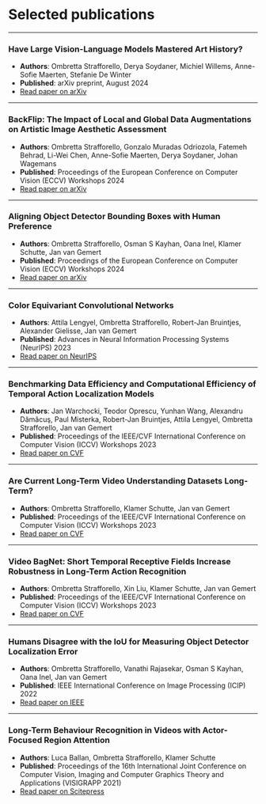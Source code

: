 # Selected publications

---

### Have Large Vision-Language Models Mastered Art History?
- **Authors**: Ombretta Strafforello, Derya Soydaner, Michiel Willems, Anne-Sofie Maerten, Stefanie De Winter
- **Published**: arXiv preprint, August 2024
- [Read paper on arXiv](https://arxiv.org/abs/2409.03521)

---

### BackFlip: The Impact of Local and Global Data Augmentations on Artistic Image Aesthetic Assessment
- **Authors**: Ombretta Strafforello, Gonzalo Muradas Odriozola, Fatemeh Behrad, Li-Wei Chen, Anne-Sofie Maerten, Derya Soydaner, Johan Wagemans
- **Published**: Proceedings of the European Conference on Computer Vision (ECCV) Workshops 2024
- [Read paper on arXiv](https://arxiv.org/abs/2408.14173)

---

### Aligning Object Detector Bounding Boxes with Human Preference
- **Authors**: Ombretta Strafforello, Osman S Kayhan, Oana Inel, Klamer Schutte, Jan van Gemert
- **Published**: Proceedings of the European Conference on Computer Vision (ECCV) Workshops 2024
- [Read paper on arXiv](https://arxiv.org/abs/2408.10844)

---

### Color Equivariant Convolutional Networks
- **Authors**: Attila Lengyel, Ombretta Strafforello, Robert-Jan Bruintjes, Alexander Gielisse, Jan van Gemert
- **Published**: Advances in Neural Information Processing Systems (NeurIPS) 2023
- [Read paper on NeurIPS](https://proceedings.neurips.cc/paper_files/paper/2023/hash/5f173562e7662b14fb5c5695f225ea46-Abstract-Conference.html)

---

### Benchmarking Data Efficiency and Computational Efficiency of Temporal Action Localization Models
- **Authors**: Jan Warchocki, Teodor Oprescu, Yunhan Wang, Alexandru Dămăcuş, Paul Misterka, Robert-Jan Bruintjes, Attila Lengyel, Ombretta Strafforello, Jan van Gemert
- **Published**: Proceedings of the IEEE/CVF International Conference on Computer Vision (ICCV) Workshops 2023
- [Read paper on CVF](https://openaccess.thecvf.com/content/ICCV2023W/CVEU/html/Warchocki_Benchmarking_Data_Efficiency_and_Computational_Efficiency_of_Temporal_Action_Localization_ICCVW_2023_paper.html)

---

### Are Current Long-Term Video Understanding Datasets Long-Term?
- **Authors**: Ombretta Strafforello, Klamer Schutte, Jan van Gemert
- **Published**: Proceedings of the IEEE/CVF International Conference on Computer Vision (ICCV) Workshops 2023
- [Read paper on CVF](https://openaccess.thecvf.com/content/ICCV2023W/CVEU/html/Strafforello_Are_Current_Long-Term_Video_Understanding_Datasets_Long-Term_ICCVW_2023_paper.html)

---

### Video BagNet: Short Temporal Receptive Fields Increase Robustness in Long-Term Action Recognition
- **Authors**: Ombretta Strafforello, Xin Liu, Klamer Schutte, Jan van Gemert
- **Published**: Proceedings of the IEEE/CVF International Conference on Computer Vision (ICCV) Workshops 2023
- [Read paper on CVF](https://openaccess.thecvf.com/content/ICCV2023W/VIPriors/html/Strafforello_Video_BagNet_Short_Temporal_Receptive_Fields_Increase_Robustness_in_Long-Term_ICCVW_2023_paper.html)

---

### Humans Disagree with the IoU for Measuring Object Detector Localization Error
- **Authors**: Ombretta Strafforello, Vanathi Rajasekar, Osman S Kayhan, Oana Inel, Jan van Gemert
- **Published**: IEEE International Conference on Image Processing (ICIP) 2022
- [Read paper on IEEE](https://ieeexplore.ieee.org/abstract/document/9898043)

---

### Long-Term Behaviour Recognition in Videos with Actor-Focused Region Attention
- **Authors**: Luca Ballan, Ombretta Strafforello, Klamer Schutte
- **Published**: Proceedings of the 16th International Joint Conference on Computer Vision, Imaging and Computer Graphics Theory and Applications (VISIGRAPP 2021)
- [Read paper on Scitepress](https://www.scitepress.org/Papers/2021/102158/102158.pdf)


